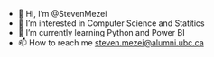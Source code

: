 - 👋 Hi, I’m @StevenMezei
- 👀 I’m interested in Computer Science and Statitics
- 🌱 I’m currently learning Python and Power BI
- 📫 How to reach me steven.mezei@alumni.ubc.ca

<!---
StevenMezei/StevenMezei is a ✨ special ✨ repository because its `README.md` (this file) appears on your GitHub profile.
You can click the Preview link to take a look at your changes.
--->
